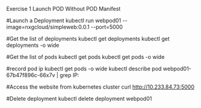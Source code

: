 Exercise 1 Launch POD Without POD Manifest

#Launch a Deployment
kubectl run webpod01 --image=nxgcloud/simpleweb:0.0.1 --port=5000

#Get the list of deployments
kubectl get deployments
kubectl get deployments -o wide

#Get the list of pods
kubectl get pods
kubectl get pods -o wide 

#record pod ip
kubectl get pods -o wide 
kubectl describe pod webpod01-67b47f896c-66x7v | grep IP:

#Access the website from kubernetes cluster
curl http://10.233.84.73:5000

#Delete deployment
kubectl delete deployment webpod01



